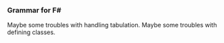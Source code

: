 ### Grammar for F#
Maybe some troubles with handling tabulation.
Maybe some troubles with defining classes.
